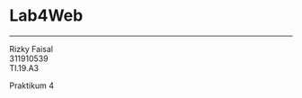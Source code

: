<html>
  <h1>Lab4Web</h1>
  <hr>Rizky Faisal
  <br>311910539
  <br>TI.19.A3
  </br>
  <b></b>
<p>
  Praktikum 4
</p>
</html>
